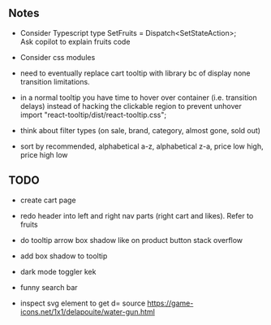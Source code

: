 
## Notes
- Consider Typescript
    type SetFruits = Dispatch<SetStateAction<Fruits>>;\
    Ask copilot to explain fruits code

- Consider css modules

- need to eventually replace cart tooltip with library bc of display none transition limitations.
- in a normal tooltip you have time to hover over container (i.e. transition delays) instead of hacking the clickable region to prevent unhover
import "react-tooltip/dist/react-tooltip.css";


- think about filter types (on sale, brand, category, almost gone, sold out)


- sort by recommended, alphabetical a-z, alphabetical z-a, price low high, price high low


## TODO
- create cart page
- redo header into left and right nav parts (right cart and likes). Refer to fruits
- do tooltip arrow box shadow like on product button stack overflow
- add box shadow to tooltip


- dark mode toggler kek
- funny search bar

- inspect svg element to get d= source https://game-icons.net/1x1/delapouite/water-gun.html